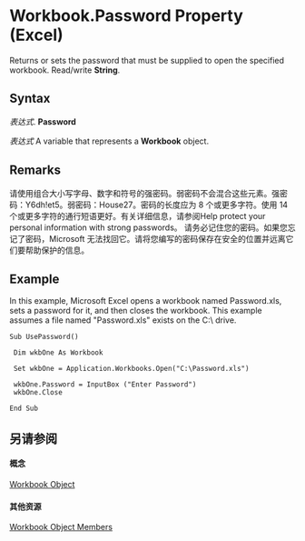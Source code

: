 
# Workbook.Password Property (Excel)

Returns or sets the password that must be supplied to open the specified workbook. Read/write  **String**.


## Syntax

 _表达式_. **Password**

 _表达式_ A variable that represents a **Workbook** object.


## Remarks

请使用组合大小写字母、数字和符号的强密码。弱密码不会混合这些元素。强密码：Y6dh!et5。弱密码：House27。密码的长度应为 8 个或更多字符。使用 14 个或更多字符的通行短语更好。有关详细信息，请参阅Help protect your personal information with strong passwords。 请务必记住您的密码。如果您忘记了密码，Microsoft 无法找回它。请将您编写的密码保存在安全的位置并远离它们要帮助保护的信息。


## Example

In this example, Microsoft Excel opens a workbook named Password.xls, sets a password for it, and then closes the workbook. This example assumes a file named "Password.xls" exists on the C:\ drive.


```
Sub UsePassword() 
 
 Dim wkbOne As Workbook 
 
 Set wkbOne = Application.Workbooks.Open("C:\Password.xls") 
 
 wkbOne.Password = InputBox ("Enter Password") 
 wkbOne.Close 
 
End Sub
```


## 另请参阅


#### 概念


[Workbook Object](8c00aa60-c974-eed3-0812-3c9625eb0d4c.md)
#### 其他资源


[Workbook Object Members](http://msdn.microsoft.com/library/dce102a3-25de-3ff4-2ce5-bc56e08baca7%28Office.15%29.aspx)